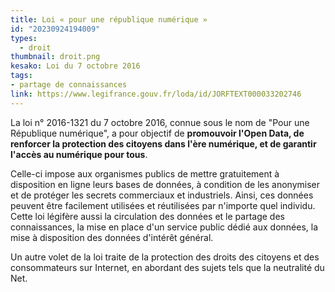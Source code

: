 ```yaml
---
title: Loi « pour une république numérique »
id: "20230924194009"
types:
  - droit
thumbnail: droit.png
kesako: Loi du 7 octobre 2016
tags:
- partage de connaissances
link: https://www.legifrance.gouv.fr/loda/id/JORFTEXT000033202746
---
```

La loi n° 2016-1321 du 7 octobre 2016, connue sous le nom de "Pour une République numérique", a pour objectif de **promouvoir l'Open Data, de renforcer la protection des citoyens dans l'ère numérique, et de garantir l'accès au numérique pour tous**.

Celle-ci impose aux organismes publics de mettre gratuitement à disposition en ligne leurs bases de données, à condition de les anonymiser et de protéger les secrets commerciaux et industriels. Ainsi, ces données peuvent être facilement utilisées et réutilisées par n'importe quel individu.
Cette loi légifère aussi la circulation des données et le partage des connaissances, la mise en place d'un service public dédié aux données, la mise à disposition des données d'intérêt général.

Un autre volet de la loi traite de la protection des droits des citoyens et des consommateurs sur Internet, en abordant des sujets tels que la neutralité du Net.

